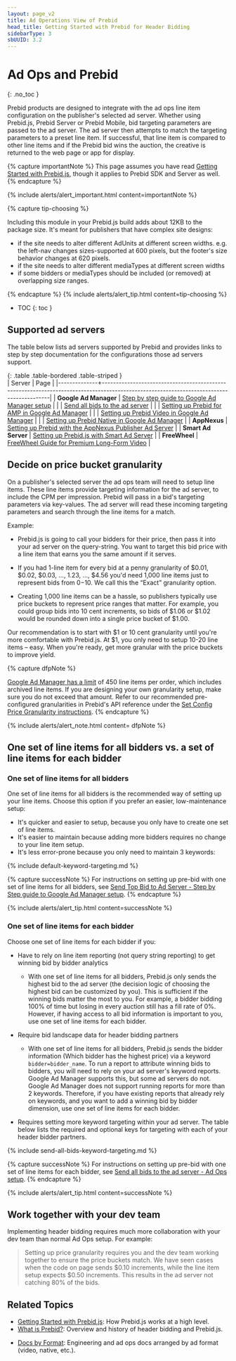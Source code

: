 ```yaml
---
layout: page_v2
title: Ad Operations View of Prebid
head_title: Getting Started with Prebid for Header Bidding
sidebarType: 3
sbUUID: 3.2
---
```




# Ad Ops and Prebid
{: .no_toc }

Prebid products are designed to integrate with the ad ops line item configuration on the publisher's selected ad server. Whether using Prebid.js, Prebid Server or Prebid Mobile, bid targeting parameters are passed to the ad server. The ad server then attempts to  match the targeting parameters to a preset line item. If successful, that line item is compared to other line items and if the Prebid bid wins the auction, the creative is returned to the web page or app for display.

{% capture importantNote %}
This page assumes you have read [Getting Started with Prebid.js]({{site.baseurl}}/overview/getting-started.html), though it applies to Prebid SDK and Server as well.
{% endcapture %}

{% include alerts/alert_important.html content=importantNote %}

{% capture tip-choosing %}

Including this module in your Prebid.js build adds about 12KB to the package size. It's
meant for publishers that have complex site designs:

  - if the site needs to alter different AdUnits at different screen widths. e.g. the left-nav changes sizes-supported at 600 pixels, but the footer's size behavior changes at 620 pixels.
  - if the site needs to alter different mediaTypes at different screen widths
  - if some bidders or mediaTypes should be included (or removed) at overlapping size ranges.

{% endcapture %}
{% include alerts/alert_tip.html content=tip-choosing %}

* TOC
{: toc }

## Supported ad servers

The table below lists ad servers supported by Prebid and provides links to step by step documentation for the configurations those ad servers support.

{: .table .table-bordered .table-striped }  
| Server       | Page                                                                                                                                    |
|--------------+-----------------------------------------------------------------------------------------------------------------------------------------|
| **Google Ad Manager**      | [Step by step guide to Google Ad Manager setup]({{site.baseurl}}/adops/step-by-step.html)                                                          |
|              | [Send all bids to the ad server]({{site.baseurl}}/adops/send-all-bids-adops.html)                                                    |
|              | [Setting up Prebid for AMP in Google Ad Manager]({{site.baseurl}}/adops/setting-up-prebid-for-amp-in-dfp.html)                                     |
|              | [Setting up Prebid Video in Google Ad Manager]({{site.baseurl}}/adops/setting-up-prebid-video-in-dfp.html)                                         |
|              | [Setting up Prebid Native in Google Ad Manager]({{site.baseurl}}/adops/setting-up-prebid-native-in-dfp.html)                                       |
| **AppNexus** | [Setting up Prebid with the AppNexus Publisher Ad Server]({{site.baseurl}}/adops/setting-up-prebid-with-the-appnexus-ad-server.html) |
| **Smart Ad Server** | [Setting up Prebid.js with Smart Ad Server]({{site.baseurl}}/adops/setting-up-prebidjs-with-Smart-Ad-Server.html) |
| **FreeWheel** | [FreeWheel Guide for Premium Long-Form Video]({{site.baseurl}}/adops/setting-up-prebid-video-in-freewheel.html) |

## Decide on price bucket granularity

On a publisher's selected server the ad ops team will need to setup line items. These line items provide targeting information for the ad server, to include the CPM per impression. Prebid will pass in a bid's targeting parameters via key-values. The ad server will read these incoming targeting parameters and search through the line items for a match.

Example:

* Prebid.js is going to call your bidders for their price, then pass it into your ad server on the query-string. You want to target this bid price with a line item that earns you the same amount if it serves.

* If you had 1-line item for every bid at a penny granularity of $0.01, $0.02, $0.03, ..., 1.23, ..., $4.56 you'd need 1,000 line items just to represent bids from $0-$10. We call this the “Exact” granularity option.

* Creating 1,000 line items can be a hassle, so publishers typically use price buckets to represent price ranges that matter. For example, you could group bids into 10 cent increments, so bids of $1.06 or $1.02 would be rounded down into a single price bucket of $1.00.

Our recommendation is to start with $1 or 10 cent granularity until you're more comfortable with Prebid.js. At $1, you only need to setup 10-20 line items – easy. When you're ready, get more granular with the price buckets to improve yield.

{% capture dfpNote %}

[Google Ad Manager has a limit](https://support.google.com/admanager/answer/1628457?hl=en#Trafficking) of 450 line items per order, which includes archived line items. If you are designing your own granularity setup, make sure you do not exceed that amount. Refer to our recommended pre-configured granularities in Prebid's API reference under the [Set Config Price Granularity instructions](/dev-docs/publisher-api-reference.html#setConfig-Price-Granularity).
{% endcapture %}

{% include alerts/alert_note.html content= dfpNote %}


## One set of line items for all bidders vs. a set of line items for each bidder

### One set of line items for all bidders

One set of line items for all bidders is the recommended way of setting up your line items.  Choose this option if you prefer an easier, low-maintenance setup:

- It's quicker and easier to setup, because you only have to create one set of line items.
- It's easier to maintain because adding more bidders requires no change to your line item setup.
- It's less error-prone because you only need to maintain 3 keywords:

{% include default-keyword-targeting.md %}


{% capture successNote %}
For instructions on setting up pre-bid with one set of line items for all bidders, see [Send Top Bid to Ad Server - Step by Step guide to Google Ad Manager setup](/adops/step-by-step.html).
{% endcapture %}

{% include alerts/alert_tip.html content=successNote %}


### One set of line items for each bidder

Choose one set of line items for each bidder if you:

- Have to rely on line item reporting (not query string reporting) to get winning bid by bidder analytics
    - With one set of line items for all bidders, Prebid.js only sends the highest bid to the ad server (the decision logic of choosing the highest bid can be customized by you). This is sufficient if the winning bids matter the most to you. For example, a bidder bidding 100% of time but losing in every auction still has a fill rate of 0%. However, if having access to all bid information is important to you, use one set of line items for each bidder.

- Require bid landscape data for header bidding partners
    - With one set of line items for all bidders, Prebid.js sends the bidder information (Which bidder has the highest price) via a keyword `bidder=bidder_name`. To run a report to attribute winning bids to bidders, you will need to rely on your ad server's keyword reports. Google Ad Manager supports this, but some ad servers do not. Google Ad Manager does not support running reports for more than 2 keywords. Therefore, if you have existing reports that already rely on keywords, and you want to add a winning bid by bidder dimension, use one set of line items for each bidder.

- Requires setting more keyword targeting within your ad server. The table below lists the required and optional keys for targeting with each of your header bidder partners.

{% include send-all-bids-keyword-targeting.md %}

{% capture successNote %}
For instructions on setting up pre-bid with one set of line items for each bidder, see [Send all bids to the ad server - Ad Ops setup](/adops/send-all-bids-adops.html).
{% endcapture %}

{% include alerts/alert_tip.html content=successNote %}

## Work together with your dev team

Implementing header bidding requires much more collaboration with your dev team than normal Ad Ops setup. For example:

> Setting up price granularity requires you and the dev team working together to ensure the price buckets match. We have seen cases when the code on page sends $0.10 increments, while the line item setup expects $0.50 increments. This results in the ad server not catching 80% of the bids.

## Related Topics

- [Getting Started with Prebid.js]({{site.baseurl}}/overview/getting-started.html): How Prebid.js works at a high level.
- [What is Prebid?]({{site.baseurl}}/overview/intro.html): Overview and history of header bidding and Prebid.js.
+ [Docs by Format]({{site.baseurl}}/dev-docs/docs-by-format.html): Engineering and ad ops docs arranged by ad format (video, native, etc.).
